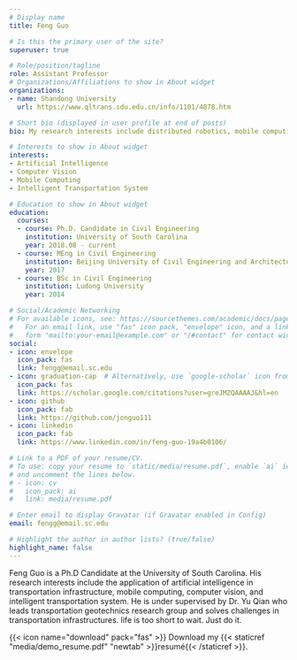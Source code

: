 ```yaml
---
# Display name
title: Feng Guo

# Is this the primary user of the site?
superuser: true

# Role/position/tagline
role: Assistant Professor 
# Organizations/Affiliations to show in About widget
organizations:
- name: Shandong University
  url: https://www.qltrans.sdu.edu.cn/info/1101/4878.htm

# Short bio (displayed in user profile at end of posts)
bio: My research interests include distributed robotics, mobile computing and programmable matter.

# Interests to show in About widget
interests:
- Artificial Intelligence
- Computer Vision
- Mobile Computing
- Intelligent Transportation System

# Education to show in About widget
education:
  courses:
  - course: Ph.D. Candidate in Civil Engineering
    institution: University of South Carolina
    year: 2018.08 - current
  - course: MEng in Civil Engineering
    institution: Beijing University of Civil Engineering and Architecture 
    year: 2017
  - course: BSc in Civil Engineering
    institution: Ludong University 
    year: 2014

# Social/Academic Networking
# For available icons, see: https://sourcethemes.com/academic/docs/page-builder/#icons
#   For an email link, use "fas" icon pack, "envelope" icon, and a link in the
#   form "mailto:your-email@example.com" or "/#contact" for contact widget.
social:
- icon: envelope
  icon_pack: fas
  link: fengg@email.sc.edu 
- icon: graduation-cap  # Alternatively, use `google-scholar` icon from `ai` icon pack
  icon_pack: fas
  link: https://scholar.google.com/citations?user=greJMZQAAAAJ&hl=en
- icon: github
  icon_pack: fab
  link: https://github.com/jonguo111
- icon: linkedin
  icon_pack: fab
  link: https://www.linkedin.com/in/feng-guo-19a4b0106/

# Link to a PDF of your resume/CV.
# To use: copy your resume to `static/media/resume.pdf`, enable `ai` icons in `params.toml`, 
# and uncomment the lines below.
# - icon: cv
#   icon_pack: ai
#   link: media/resume.pdf

# Enter email to display Gravatar (if Gravatar enabled in Config)
email: fengg@email.sc.edu

# Highlight the author in author lists? (true/false)
highlight_name: false
---
```


Feng Guo is a Ph.D Candidate at the University of South Carolina. His research interests include the application of artificial intelligence in transportation infrastructure, mobile computing, computer vision, and intelligent transportation system. He is under supervised by Dr. Yu Qian who leads transportation geotechnics research group and solves  challenges in transportation infrastructures. life is too short to wait. Just do it. 

{{< icon name="download" pack="fas" >}} Download my {{< staticref "media/demo_resume.pdf" "newtab" >}}resumé{{< /staticref >}}.

